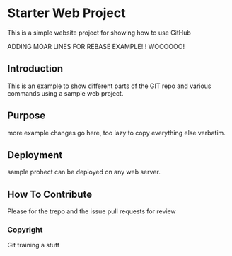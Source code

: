 # Starter Web Project

This is a simple website project for showing how to use GitHub

ADDING MOAR LINES FOR REBASE EXAMPLE!!! WOOOOOO!

## Introduction

This is an example to show different parts of the GIT repo and various commands using a sample web project.

## Purpose

more example changes go here, too lazy to copy everything else verbatim.

## Deployment

sample prohect can be deployed on any web server.

## How To Contribute

Please for the trepo and the issue pull requests for review

### Copyright

Git training a stuff